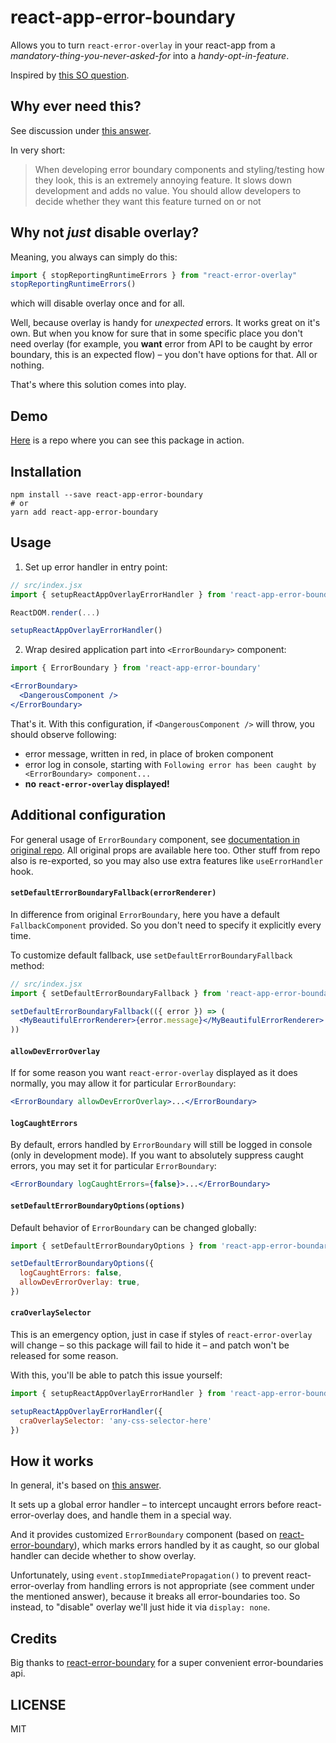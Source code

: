 # react-app-error-boundary

Allows you to turn `react-error-overlay` in your react-app from a *mandatory-thing-you-never-asked-for* into a *handy-opt-in-feature*.

Inspired by [this SO question](https://stackoverflow.com/questions/46589819/disable-error-overlay-in-development-mode).

## Why ever need this?

See discussion under [this answer](https://stackoverflow.com/a/47400249/3437433).

In very short:

> When developing error boundary components and styling/testing how they look, this is an extremely annoying feature. It slows down development and adds no value. You should allow developers to decide whether they want this feature turned on or not

## Why not *just* disable overlay?

Meaning, you always can simply do this:
```js
import { stopReportingRuntimeErrors } from "react-error-overlay"
stopReportingRuntimeErrors()
```
which will disable overlay once and for all.

Well, because overlay is handy for *unexpected* errors. It works great on it's own.
But when you know for sure that in some specific place you don't need overlay (for example, you **want** error from API to be caught by error boundary, this is an expected flow) – you don't have options for that. All or nothing.

That's where this solution comes into play.

## Demo

[Here](https://github.com/jeron-diovis/react-app-error-boundary-demo) is a repo where you can see this package in action.

## Installation

```
npm install --save react-app-error-boundary
# or
yarn add react-app-error-boundary
```

## Usage

1. Set up error handler in entry point:
```jsx
// src/index.jsx
import { setupReactAppOverlayErrorHandler } from 'react-app-error-boundary'

ReactDOM.render(...)

setupReactAppOverlayErrorHandler()
```

2. Wrap desired application part into `<ErrorBoundary>` component:
```jsx
import { ErrorBoundary } from 'react-app-error-boundary'

<ErrorBoundary>
  <DangerousComponent />
</ErrorBoundary>
```

That's it. With this configuration, if `<DangerousComponent />` will throw, you should observe following:
* error message, written in red, in place of broken component
* error log in console, starting with `Following error has been caught by <ErrorBoundary> component...`
* **no `react-error-overlay` displayed!**

## Additional configuration

For general usage of `ErrorBoundary` component, see [documentation in original repo](https://github.com/bvaughn/react-error-boundary#usage). All original props are available here too. 
Other stuff from repo also is re-exported, so you may also use extra features like `useErrorHandler` hook.

#### `setDefaultErrorBoundaryFallback(errorRenderer)`

In difference from original `ErrorBoundary`, here you have a default `FallbackComponent` provided. So you don't need to specify it explicitly every time.

To customize default fallback, use `setDefaultErrorBoundaryFallback` method:
```jsx
// src/index.jsx
import { setDefaultErrorBoundaryFallback } from 'react-app-error-boundary'

setDefaultErrorBoundaryFallback(({ error }) => (
  <MyBeautifulErrorRenderer>{error.message}</MyBeautifulErrorRenderer>
))
```

#### `allowDevErrorOverlay`

If for some reason you want `react-error-overlay` displayed as it does normally, you may allow it for particular `ErrorBoundary`:
```jsx
<ErrorBoundary allowDevErrorOverlay>...</ErrorBoundary>
```

#### `logCaughtErrors`

By default, errors handled by `ErrorBoundary` will still be logged in console (only in development mode).
If you want to absolutely suppress caught errors, you may set it for particular `ErrorBoundary`:

```jsx
<ErrorBoundary logCaughtErrors={false}>...</ErrorBoundary>
```

#### `setDefaultErrorBoundaryOptions(options)`

Default behavior of `ErrorBoundary` can be changed globally:
```js
import { setDefaultErrorBoundaryOptions } from 'react-app-error-boundary'

setDefaultErrorBoundaryOptions({
  logCaughtErrors: false,
  allowDevErrorOverlay: true,
})
```

#### `craOverlaySelector`

This is an emergency option, just in case if styles of `react-error-overlay` will change – so this package will fail to hide it – and patch won't be released for some reason.

With this, you'll be able to patch this issue yourself:

```js
import { setupReactAppOverlayErrorHandler } from 'react-app-error-boundary'

setupReactAppOverlayErrorHandler({
  craOverlaySelector: 'any-css-selector-here'
})
```

## How it works

In general, it's based on [this answer](https://stackoverflow.com/a/54549601/3437433).

It sets up a global error handler – to intercept uncaught errors before react-error-overlay does, and handle them in a special way.

And it provides customized `ErrorBoundary` component (based on [react-error-boundary](https://github.com/bvaughn/react-error-boundary)), which marks errors handled by it as caught, so our global handler can decide whether to show overlay.

Unfortunately, using `event.stopImmediatePropagation()` to prevent react-error-overlay from handling errors is not appropriate (see comment under the mentioned answer),
because it breaks all error-boundaries too. So instead, to "disable" overlay we'll just hide it via `display: none`.

## Credits

Big thanks to [react-error-boundary](https://github.com/bvaughn/react-error-boundary) for a super convenient error-boundaries api.

## LICENSE

MIT
